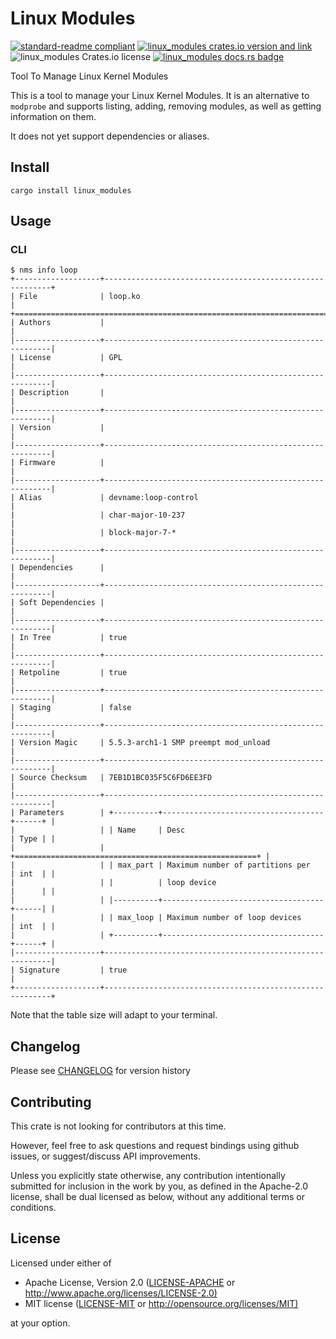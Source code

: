 # Linux Modules

[![standard-readme compliant](https://img.shields.io/badge/readme%20style-standard-brightgreen.svg?style=flat)](https://github.com/RichardLitt/standard-readme)
[![linux_modules crates.io version and link](https://img.shields.io/crates/v/linux_modules.svg)](https://crates.io/crates/linux_modules)
![linux_modules Crates.io license](https://img.shields.io/crates/l/linux_modules)
[![linux_modules docs.rs badge](https://docs.rs/linux_modules/badge.svg)](https://docs.rs/linux_modules)

Tool To Manage Linux Kernel Modules

This is a tool to manage your Linux Kernel Modules.
It is an alternative to `modprobe` and supports listing, adding, removing modules,
as well as getting information on them.

It does not yet support dependencies or aliases.

## Install

```shell
cargo install linux_modules
```

## Usage

### CLI

```shell
$ nms info loop
+-------------------+----------------------------------------------------------+
| File              | loop.ko                                                  |
+==============================================================================+
| Authors           |                                                          |
|-------------------+----------------------------------------------------------|
| License           | GPL                                                      |
|-------------------+----------------------------------------------------------|
| Description       |                                                          |
|-------------------+----------------------------------------------------------|
| Version           |                                                          |
|-------------------+----------------------------------------------------------|
| Firmware          |                                                          |
|-------------------+----------------------------------------------------------|
| Alias             | devname:loop-control                                     |
|                   | char-major-10-237                                        |
|                   | block-major-7-*                                          |
|-------------------+----------------------------------------------------------|
| Dependencies      |                                                          |
|-------------------+----------------------------------------------------------|
| Soft Dependencies |                                                          |
|-------------------+----------------------------------------------------------|
| In Tree           | true                                                     |
|-------------------+----------------------------------------------------------|
| Retpoline         | true                                                     |
|-------------------+----------------------------------------------------------|
| Staging           | false                                                    |
|-------------------+----------------------------------------------------------|
| Version Magic     | 5.5.3-arch1-1 SMP preempt mod_unload                     |
|-------------------+----------------------------------------------------------|
| Source Checksum   | 7EB1D1BC035F5C6FD6EE3FD                                  |
|-------------------+----------------------------------------------------------|
| Parameters        | +----------+------------------------------------+------+ |
|                   | | Name     | Desc                               | Type | |
|                   | +======================================================+ |
|                   | | max_part | Maximum number of partitions per   | int  | |
|                   | |          | loop device                        |      | |
|                   | |----------+------------------------------------+------| |
|                   | | max_loop | Maximum number of loop devices     | int  | |
|                   | +----------+------------------------------------+------+ |
|-------------------+----------------------------------------------------------|
| Signature         | true                                                     |
+-------------------+----------------------------------------------------------+
```

Note that the table size will adapt to your terminal.

## Changelog

Please see [CHANGELOG](CHANGELOG.md) for version history

## Contributing

This crate is not looking for contributors at this time.

However, feel free to ask questions and request bindings using github issues,
or suggest/discuss API improvements.

Unless you explicitly state otherwise, any contribution intentionally submitted
for inclusion in the work by you, as defined in the Apache-2.0 license, shall be
dual licensed as below, without any additional terms or conditions.

## License

Licensed under either of

- Apache License, Version 2.0
   ([LICENSE-APACHE](LICENSE-APACHE) or <http://www.apache.org/licenses/LICENSE-2.0)>
- MIT license
   ([LICENSE-MIT](LICENSE-MIT) or <http://opensource.org/licenses/MIT)>

at your option.
